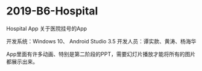 # 2019-B6-Hospital
Hospital App
关于医院挂号的App

开发系统：Windows 10、 Android Studio 3.5
开发人员：谭实款、黄涛、杨海华

App里面有许多动画、特别是第二阶段的PPT，需要幻灯片播放才能将所有的图片都展示出来。
